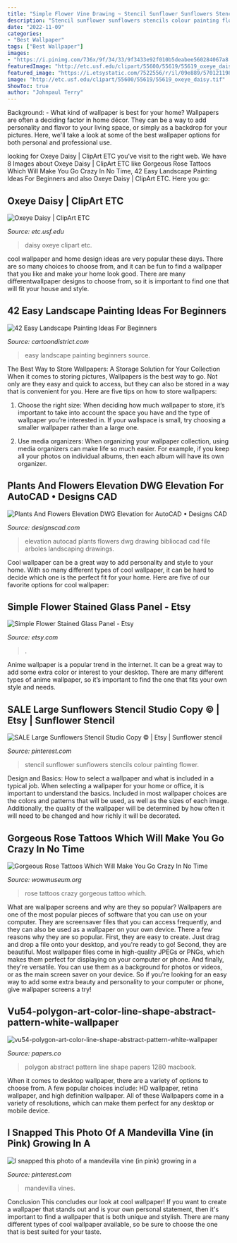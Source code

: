 ```yaml
---
title: "Simple Flower Vine Drawing ~ Stencil Sunflower Sunflowers Stencils Colour Painting Flower"
description: "Stencil sunflower sunflowers stencils colour painting flower"
date: "2022-11-09"
categories:
- "Best Wallpaper"
tags: ["Best Wallpaper"]
images:
- "https://i.pinimg.com/736x/9f/34/33/9f3433e92f010b5deabee560284067a8.jpg"
featuredImage: "http://etc.usf.edu/clipart/55600/55619/55619_oxeye_daisy.tif"
featured_image: "https://i.etsystatic.com/7522556/r/il/09e889/570121198/il_794xN.570121198_pb3s.jpg"
image: "http://etc.usf.edu/clipart/55600/55619/55619_oxeye_daisy.tif"
ShowToc: true
author: "Johnpaul Terry"
---
```



Background: - What kind of wallpaper is best for your home?
Wallpapers are often a deciding factor in home décor. They can be a way to add personality and flavor to your living space, or simply as a backdrop for your pictures. Here, we'll take a look at some of the best wallpaper options for both personal and professional use.

	

		
looking for Oxeye Daisy | ClipArt ETC you've visit to the right web. We have 8 Images about Oxeye Daisy | ClipArt ETC like Gorgeous Rose Tattoos Which Will Make You Go Crazy In No Time, 42 Easy Landscape Painting Ideas For Beginners and also Oxeye Daisy | ClipArt ETC. Here you go:
		
    
## Oxeye Daisy | ClipArt ETC

<img loading=lazy src="http://etc.usf.edu/clipart/55600/55619/55619_oxeye_daisy.tif" onerror="this.onerror=null;this.src='https://tse1.mm.bing.net/th?id=OIP.jClmwDFNPAFzxTtmcV7REwHaMq&amp;pid=15.1';" alt="Oxeye Daisy | ClipArt ETC">

_Source: etc.usf.edu_

>daisy oxeye clipart etc. 

	

cool wallpaper and home design ideas are very popular these days. There are so many choices to choose from, and it can be fun to find a wallpaper that you like and make your home look good. There are many differentwallpaper designs to choose from, so it is important to find one that will fit your house and style.

    
## 42 Easy Landscape Painting Ideas For Beginners

<img loading=lazy src="http://www.cartoondistrict.com/wp-content/uploads/2017/07/Easy-Landscape-Painting-Ideas-For-Beginners3.jpg" onerror="this.onerror=null;this.src='https://tse3.mm.bing.net/th?id=OIP.eRKzDZRndfM3NiGdl2ZAAQHaKF&amp;pid=15.1';" alt="42 Easy Landscape Painting Ideas For Beginners">

_Source: cartoondistrict.com_

>easy landscape painting beginners source. 

	

The Best Way to Store Wallpapers: A Storage Solution for Your Collection
When it comes to storing pictures, Wallpapers is the best way to go. Not only are they easy and quick to access, but they can also be stored in a way that is convenient for you. Here are five tips on how to store wallpapers:
1) Choose the right size: When deciding how much wallpaper to store, it’s important to take into account the space you have and the type of wallpaper you’re interested in. If your wallspace is small, try choosing a smaller wallpaper rather than a large one.

2) Use media organizers: When organizing your wallpaper collection, using media organizers can make life so much easier. For example, if you keep all your photos on individual albums, then each album will have its own organizer.

    
## Plants And Flowers Elevation DWG Elevation For AutoCAD • Designs CAD

<img loading=lazy src="https://designscad.com/wp-content/uploads/2016/11/plants_and_flowers_elevation_dwg_elevation_for_autocad_11010.gif" onerror="this.onerror=null;this.src='https://tse3.mm.bing.net/th?id=OIP.D514wE7s1OHAiFrjdC_lAgHaEF&amp;pid=15.1';" alt="Plants And Flowers Elevation DWG Elevation for AutoCAD • Designs CAD">

_Source: designscad.com_

>elevation autocad plants flowers dwg drawing bibliocad cad file arboles landscaping drawings. 

	

Cool wallpaper can be a great way to add personality and style to your home. With so many different types of cool wallpaper, it can be hard to decide which one is the perfect fit for your home. Here are five of our favorite options for cool wallpaper: 

    
## Simple Flower Stained Glass Panel - Etsy

<img loading=lazy src="https://i.etsystatic.com/7522556/r/il/09e889/570121198/il_794xN.570121198_pb3s.jpg" onerror="this.onerror=null;this.src='https://tse2.mm.bing.net/th?id=OIP.qKvBCcG1W2CeG9Vn4o8LSgHaJ6&amp;pid=15.1';" alt="Simple Flower Stained Glass Panel - Etsy">

_Source: etsy.com_

>. 

	

Anime wallpaper is a popular trend in the internet. It can be a great way to add some extra color or interest to your desktop. There are many different types of anime wallpaper, so it’s important to find the one that fits your own style and needs.

    
## SALE Large Sunflowers Stencil Studio Copy © | Etsy | Sunflower Stencil

<img loading=lazy src="https://i.pinimg.com/736x/49/79/20/49792095ba8c4a3903c14d3ca228bc54.jpg" onerror="this.onerror=null;this.src='https://tse4.mm.bing.net/th?id=OIP.2XjCHcd2vZyQBXlPgOOz2gHaLp&amp;pid=15.1';" alt="SALE Large Sunflowers Stencil Studio Copy © | Etsy | Sunflower stencil">

_Source: pinterest.com_

>stencil sunflower sunflowers stencils colour painting flower. 

	

Design and Basics: How to select a wallpaper and what is included in a typical job.
When selecting a wallpaper for your home or office, it is important to understand the basics. Included in most wallpaper choices are the colors and patterns that will be used, as well as the sizes of each image. Additionally, the quality of the wallpaper will be determined by how often it will need to be changed and how richly it will be decorated.

    
## Gorgeous Rose Tattoos Which Will Make You Go Crazy In No Time

<img loading=lazy src="http://www.wowmuseum.org/wp-content/uploads/2016/03/22110416-rose-tattoos-.jpg" onerror="this.onerror=null;this.src='https://tse4.mm.bing.net/th?id=OIP.M7SjDgHn7jCKr3LbtyzWeAHaHa&amp;pid=15.1';" alt="Gorgeous Rose Tattoos Which Will Make You Go Crazy In No Time">

_Source: wowmuseum.org_

>rose tattoos crazy gorgeous tattoo which. 

	

What are wallpaper screens and why are they so popular?
Wallpapers are one of the most popular pieces of software that you can use on your computer. They are screensaver files that you can access frequently, and they can also be used as a wallpaper on your own device. There a few reasons why they are so popular. First, they are easy to create. Just drag and drop a file onto your desktop, and you're ready to go! Second, they are beautiful. Most wallpaper files come in high-quality JPEGs or PNGs, which makes them perfect for displaying on your computer or phone. And finally, they're versatile. You can use them as a background for photos or videos, or as the main screen saver on your device. So if you're looking for an easy way to add some extra beauty and personality to your computer or phone, give wallpaper screens a try!

    
## Vu54-polygon-art-color-line-shape-abstract-pattern-white-wallpaper

<img loading=lazy src="http://papers.co/wallpaper/papers.co-vu54-polygon-art-color-line-shape-abstract-pattern-white-29-wallpaper.jpg" onerror="this.onerror=null;this.src='https://tse3.mm.bing.net/th?id=OIP.K8fJiI9oidjZkc8ItLx23wHaEK&amp;pid=15.1';" alt="vu54-polygon-art-color-line-shape-abstract-pattern-white-wallpaper">

_Source: papers.co_

>polygon abstract pattern line shape papers 1280 macbook. 

	

When it comes to desktop wallpaper, there are a variety of options to choose from. A few popular choices include: HD wallpaper, retina wallpaper, and high definition wallpaper. All of these Wallpapers come in a variety of resolutions, which can make them perfect for any desktop or mobile device. 

    
## I Snapped This Photo Of A Mandevilla Vine (in Pink) Growing In A

<img loading=lazy src="https://i.pinimg.com/736x/9f/34/33/9f3433e92f010b5deabee560284067a8.jpg" onerror="this.onerror=null;this.src='https://tse4.mm.bing.net/th?id=OIP.Y5HGGIUOKGeHdhdiq2WfOQHaLJ&amp;pid=15.1';" alt="I snapped this photo of a mandevilla vine (in pink) growing in a">

_Source: pinterest.com_

>mandevilla vines. 

	

Conclusion
This concludes our look at cool wallpaper! If you want to create a wallpaper that stands out and is your own personal statement, then it's important to find a wallpaper that is both unique and stylish. There are many different types of cool wallpaper available, so be sure to choose the one that is best suited for your taste.

